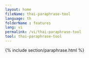 ```yaml
---
layout: home
fileName: thai-paraphrase-tool
language: th
folderName : features
lang: vi
permalink: /vi/thai-paraphrase-tool
tool: thai-paraphrase-tool
---
```

{% include section/paraphrase.html %}